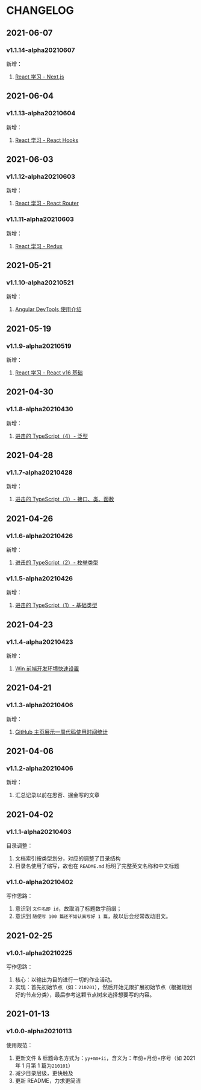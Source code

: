 # CHANGELOG

## 2021-06-07

### v1.1.14-alpha20210607

新增：

1. [React 学习 - Next.js](./fefw/210507.md)

## 2021-06-04

### v1.1.13-alpha20210604

新增：

1. [React 学习 - React Hooks](./fefw/210506.md)

## 2021-06-03

### v1.1.12-alpha20210603

新增：

1. [React 学习 - React Router](./fefw/210505.md)

### v1.1.11-alpha20210603

新增：

1. [React 学习 - Redux](./fefw/210504.md)

## 2021-05-21

### v1.1.10-alpha20210521

新增：

1. [Angular DevTools 使用介绍](./fefw/210503.md)

## 2021-05-19

### v1.1.9-alpha20210519

新增：

1. [React 学习 - React v16 基础](./fefw/210502.md)

## 2021-04-30

### v1.1.8-alpha20210430

新增：

1. [进击的 TypeScript（4）- 泛型](./ts/210406.md)

## 2021-04-28

### v1.1.7-alpha20210428

新增：

1. [进击的 TypeScript（3）- 接口、类、函数](./ts/210405.md)

## 2021-04-26

### v1.1.6-alpha20210426

新增：

1. [进击的 TypeScript（2）- 枚举类型](./ts/210404.md)

### v1.1.5-alpha20210426

新增：

1. [进击的 TypeScript（1）- 基础类型](./ts/210403.md)

## 2021-04-23

### v1.1.4-alpha20210423

新增：

1. [Win 前端开发环境快速设置](./tool/210402.md)

## 2021-04-21

### v1.1.3-alpha20210406

新增：

1. [GitHub 主页展示一周代码使用时间统计](./vc/210401.md)

## 2021-04-06

### v1.1.2-alpha20210406

新增：

1. 汇总记录以前在思否、掘金写的文章

## 2021-04-02

### v1.1.1-alpha20210403

目录调整：

1. 文档索引按类型划分，对应的调整了目录结构
2. 目录名使用了缩写，故也在 `README.md` 标明了完整英文名称和中文标题

### v1.1.0-alpha20210402

写作思路：

1. 意识到 `文件名即 id`，故取消了标题数字前缀；
2. 意识到 `随便写 100 篇还不如认真写好 1 篇`，故以后会经常改动旧文。

## 2021-02-25

### v1.0.1-alpha20210225

写作思路：

1. 核心：以输出为目的进行一切的作业活动。
2. 实现：首先初始节点（如：`210201`），然后开始无限扩展初始节点（根据规划好的节点分类），最后参考这颗节点树来选择想要写的内容。

## 2021-01-13

### v1.0.0-alpha20210113

使用规范：

1. 更新文件 & 标题命名方式为：`yy+mm+ii`，含义为：年份+月份+序号（如 2021 年 1 月第 1 篇为`210101`）
2. 减少目录层级，更快触及
3. 更新 README，力求更简洁